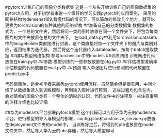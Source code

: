 #pytorch训练自己的图像分类数据集
这是一个从头开始训练自己的图像数据集的pytorch应用，对于初学者来说一个很好的学习实践pytorch的应用案例，
采用的网络结构为densenet169,看懂代码的情况下，可以简单的修改几个地方，就可以更换为torchvision的各种其他的网络架构
##准备自己的分类数据集
数据集的格式为，一个总的文件夹，然后将同一类的图片放置在同一个文件夹下，将包含每类图片的文件夹放置在总的文件夹下。
在load_data.py中利用torchvision.datasets中的ImageFolder类直接进行封装，这个类直接将每一个文件夹下的图片与类别对应，返回结果为迭代器。
然后将这个迭代器传入dataloader，按每个batch提取数据
##编写模型网络架构
参考torchvision中的models
##训练网络
训练网络代码放置在train.py中
##参数
模型训练的一些参数放置在cfg.py中
##评估模型准确率
评估模型的代码放置在eval.py中
##预测
输入单张图片进行预测的代码放置在predict.py中


代码很简单，适合初学者来熟悉pytorch使用流程，虽然简单但是很实用，中间介绍了从数据集读入到训练模型，再到输入图片进行预测，
这些过程均包含在内，会对简单的图像分类有一个整体的清晰的认识，代码文件中的注释及一些注意事项的注释介绍也比较详细

##华为modelarts平台部署pytorch模型
这个代码可以应用于华为云的modelarts平台，进行模型的导入与模型的部署，config.json和customize_service.py放置在deployment文件夹的model中，
当训练好之后，将得到的pth也放置在model文件夹中，然后导入华为云的obs存储，然后导入模型即可


